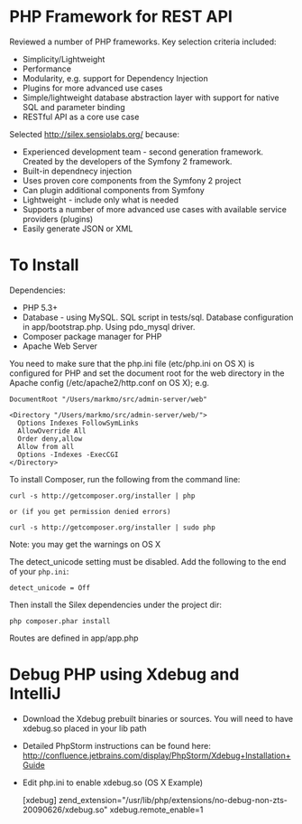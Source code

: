 # PHP Framework for REST API

Reviewed a number of PHP frameworks. Key selection criteria included:

* Simplicity/Lightweight
* Performance
* Modularity, e.g. support for Dependency Injection
* Plugins for more advanced use cases
* Simple/lightweight database abstraction layer with support for native SQL and parameter binding
* RESTful API as a core use case

Selected http://silex.sensiolabs.org/ because:

* Experienced development team - second generation framework. Created by the developers of the Symfony 2 framework.
* Built-in dependnecy injection
* Uses proven core components from the Symfony 2 project
* Can plugin additional components from Symfony
* Lightweight - include only what is needed
* Supports a number of more advanced use cases with available service providers (plugins)
* Easily generate JSON or XML

# To Install

Dependencies:

* PHP 5.3+
* Database - using MySQL. SQL script in tests/sql. Database configuration in app/bootstrap.php. Using pdo_mysql driver.
* Composer package manager for PHP
* Apache Web Server

You need to make sure that the php.ini file (etc/php.ini on OS X) is configured for PHP and set the document root for the web directory in the Apache config (/etc/apache2/http.conf on OS X); e.g.

    DocumentRoot "/Users/markmo/src/admin-server/web"

    <Directory "/Users/markmo/src/admin-server/web/">
      Options Indexes FollowSymLinks
      AllowOverride All
      Order deny,allow
      Allow from all
      Options -Indexes -ExecCGI
    </Directory>

To install Composer, run the following from the command line:

    curl -s http://getcomposer.org/installer | php

    or (if you get permission denied errors)

    curl -s http://getcomposer.org/installer | sudo php

Note: you may get the warnings on OS X

The detect_unicode setting must be disabled.
Add the following to the end of your `php.ini`:

    detect_unicode = Off

Then install the Silex dependencies under the project dir:

    php composer.phar install

Routes are defined in app/app.php

# Debug PHP using Xdebug and IntelliJ

* Download the Xdebug prebuilt binaries or sources. You will need to have xdebug.so placed in your lib path

* Detailed PhpStorm instructions can be found here: http://confluence.jetbrains.com/display/PhpStorm/Xdebug+Installation+Guide

* Edit php.ini to enable xdebug.so (OS X Example)

    [xdebug]
    zend_extension="/usr/lib/php/extensions/no-debug-non-zts-20090626/xdebug.so"
    xdebug.remote_enable=1
